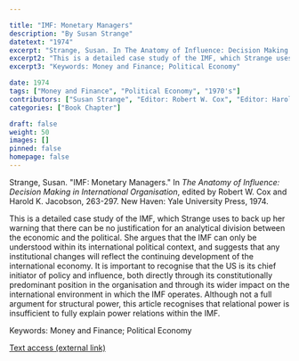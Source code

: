```yaml
---

title: "IMF: Monetary Managers"
description: "By Susan Strange"
datetext: "1974"
excerpt: "Strange, Susan. In The Anatomy of Influence: Decision Making in International Organisation, edited by Robert W. Cox and Harold K. Jacobson, 263-297. New Haven: Yale University Press, 1974."
excerpt2: "This is a detailed case study of the IMF, which Strange uses to back up her warning that there can be no justification for an analytical division between the economic and the political. She argues that the IMF can only be understood within its international political context, and suggests that any institutional changes will reflect the continuing development of the international economy. It is important to recognise that the US is its chief initiator of policy and influence, both directly through its constitutionally predominant position in the organisation and through its wider impact on the international environment in which the IMF operates. Although not a full argument for structural power, this article recognises that relational power is insufficient to fully explain power relations within the IMF."
excerpt3: "Keywords: Money and Finance; Political Economy"

date: 1974
tags: ["Money and Finance", "Political Economy", "1970's"]
contributors: ["Susan Strange", "Editor: Robert W. Cox", "Editor: Harold K. Jacobson"]
categories: ["Book Chapter"]

draft: false
weight: 50
images: []
pinned: false
homepage: false
---
```


Strange, Susan. "IMF: Monetary Managers." In *The Anatomy of Influence: Decision Making in International Organisation*, edited by Robert W. Cox and Harold K. Jacobson, 263-297. New Haven: Yale University Press, 1974.

This is a detailed case study of the IMF, which Strange uses to back up her warning that there can be no justification for an analytical division between the economic and the political. She argues that the IMF can only be understood within its international political context, and suggests that any institutional changes will reflect the continuing development of the international economy. It is important to recognise that the US is its chief initiator of policy and influence, both directly through its constitutionally predominant position in the organisation and through its wider impact on the international environment in which the IMF operates. Although not a full argument for structural power, this article recognises that relational power is insufficient to fully explain power relations within the IMF.

Keywords: Money and Finance; Political Economy

[Text access (external link)](https://www.worldcat.org/title/573519)
